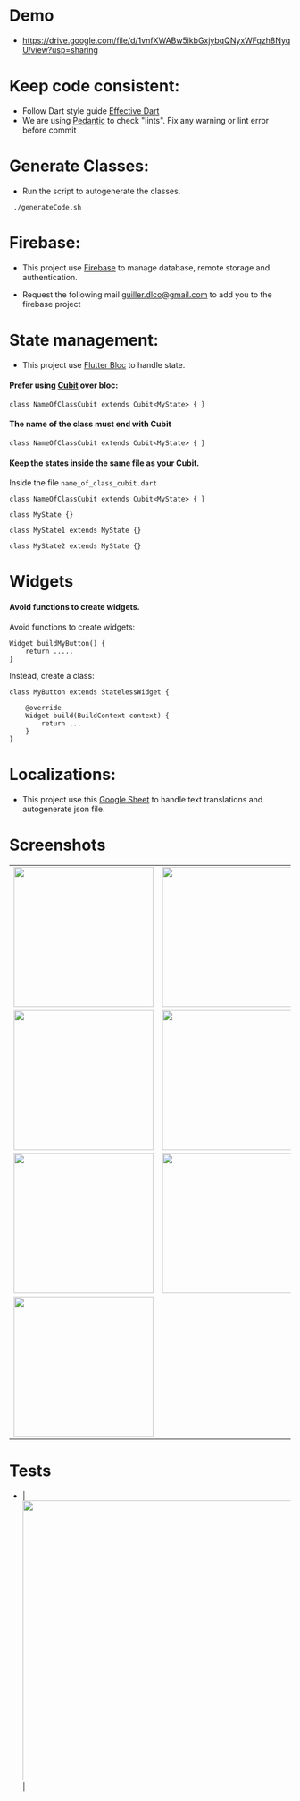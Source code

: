 # Demo
- https://drive.google.com/file/d/1vnfXWABw5ikbGxjybqQNyxWFqzh8NyqU/view?usp=sharing

# Keep code consistent:

- Follow Dart style guide [Effective Dart](https://dart.dev/guides/language/effective-dart)
- We are using [Pedantic](https://pub.dev/packages/pedantic) to check "lints". Fix any warning or lint error before
commit 

# Generate Classes:

- Run the script to autogenerate the classes.
````
 ./generateCode.sh
````


# Firebase:

- This project use [Firebase](https://console.firebase.google.com/u/0/project/liv-social/overview) to manage database, remote storage and authentication.

- Request the following mail guiller.dlco@gmail.com to add you to the firebase project

# State management:

- This project use [Flutter Bloc](https://pub.dev/packages/flutter_bloc) to handle state.

#### Prefer using [Cubit](https://bloclibrary.dev/#/coreconcepts?id=cubit) over bloc:

````
class NameOfClassCubit extends Cubit<MyState> { }
````

#### The name of the class must end with Cubit

````
class NameOfClassCubit extends Cubit<MyState> { }
````

#### Keep the states inside the same file as your Cubit. 

Inside the file ` name_of_class_cubit.dart `

````
class NameOfClassCubit extends Cubit<MyState> { }

class MyState {}

class MyState1 extends MyState {}

class MyState2 extends MyState {}
````

# Widgets

#### Avoid functions to create widgets.  

Avoid functions to create widgets:
````
Widget buildMyButton() {
    return .....
}
````

Instead, create a class:
````
class MyButton extends StatelessWidget {

    @override
    Widget build(BuildContext context) {    
        return ... 
    }
}
````



# Localizations:

- This project use this [Google Sheet](https://docs.google.com/spreadsheets/d/1KN56XjcncJB0ApP7VuoS7CiME_o53UhB2OrkxRSRZ40/edit?usp=sharing) to handle text translations and autogenerate json file.


# Screenshots
 
 | | |
|------------|-------------| 
| <center> <img src="https://i.ibb.co/X85157n/Screenshot-2021-05-10-093535.png" width="250"></center> |  <center><img src="https://i.ibb.co/68PnX3H/Screenshot-2021-05-10-093520.png" width="250"> </center>|
| <center> <img src="https://i.ibb.co/gVvPvSX/Screenshot-2021-05-10-093504.png" width="250"></center> |  <center><img src="https://i.ibb.co/NCJc1tV/Screenshot-2021-05-10-093420.png" width="250"> </center>|
| <center> <img src="https://i.ibb.co/nDvH9BY/Screenshot-2021-05-10-093443.png" width="250"></center> |  <center><img src="https://i.ibb.co/pP23DMr/Screenshot-2021-05-10-093453.png" width="250"> </center>|
| <center> <img src="https://i.ibb.co/ZgGp8FF/Screenshot-2021-05-10-093651.png" width="250"></center> |  


# Tests


- |<img src="https://i.ibb.co/KwTPPvf/Screenshot-2021-05-12-152324.png" width="500">|